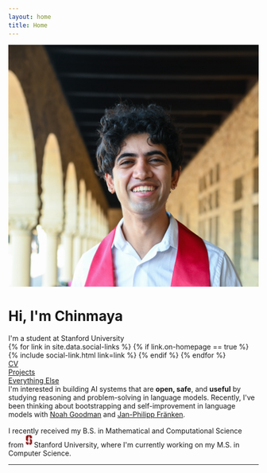 ```yaml
---
layout: home
title: Home
---
```


<div id="intro-wrapper" class="l-text">
	<div id="intro-title-wrapper">
		<div id="intro-image-wrapper">
			<img id="intro-image" src="/images/profile-square.png"></div>
		<div id="intro-title-text-wrapper">
			<h1 id="intro-title">Hi, I'm Chinmaya</h1>
			<div id="intro-subtitle">I'm a student at Stanford University</div>
			<div id="intro-title-socials">
				{% for link in site.data.social-links %}
					{% if link.on-homepage == true %}
						{% include social-link.html link=link %}
					{% endif %}
				{% endfor %}
			</div>
		</div>
	</div>
	<!-- <hr class="l-middle home-hr"> -->
	<div id="everything-else" class="l-middle">
		<a href="{{ site.url }}/cv"><div><i class="fa fa-portrait icon icon-right-space"></i>CV</div></a>
		<a href="{{ site.url }}/projects"><div><i class="fa fa-shapes icon icon-right-space"></i>Projects</div></a>
		<a href="{{ site.url }}/everything-else"><div><i class="fa fa-list-ul icon icon-right-space"></i>Everything Else</div></a>
	</div>
	<div>
		I'm interested in building AI systems that are <b>open, safe</b>, and <b>useful</b> by studying reasoning and problem-solving in language models. Recently, I've been thinking about bootstrapping and self-improvement in language models with <a href="https://cocolab.stanford.edu/ndg"> Noah Goodman</a> and <a href="https://janphilippfranken.github.io/"> Jan-Philipp Fränken</a>.
	</div>
	<div style="height: 1rem"></div>
	<div>
		I recently received my B.S. in Mathematical and Computational Science from <img class="intro-logo" style="width: 13px; padding-bottom: 5px;" src="/images/stanford.svg"> Stanford University, where I'm currently working on my M.S. in Computer Science.
	</div>
	<!-- <div style="height: 1rem"></div>
	<div>
		I have collaborated with designers, developers, artists, and scientists while working at <img class="intro-logo" style="width: 19px; padding-bottom: 5px;" src="/images/apple.svg"> Apple, <img class="intro-logo" style="width: 18px; padding-bottom: 3px;" src="/images/microsoft.svg"> Microsoft Research, <img class="intro-logo" style="width: 24px" src="/images/nasa.svg"> NASA Jet Propulsion Lab, and <img class="intro-logo" style="width: 24px;" src="/images/pnnl.svg"> Pacific Northwest National Lab.
	</div> -->
</div>

<hr class="l-middle home-hr">
